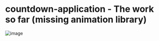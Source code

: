 ﻿# countdown-application - The work so far (missing animation library)
![image](https://user-images.githubusercontent.com/91879380/170140641-a8cfe4f5-6bf4-4db0-8894-845ff0ccc601.png)

